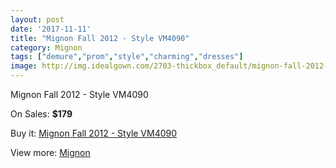 ```yaml
---
layout: post
date: '2017-11-11'
title: "Mignon Fall 2012 - Style VM4090"
category: Mignon
tags: ["demure","prom","style","charming","dresses"]
image: http://img.idealgown.com/2703-thickbox_default/mignon-fall-2012-style-vm4090.jpg
---
```

Mignon Fall 2012 - Style VM4090

On Sales: **$179**
<a href="https://www.idealgown.com/en/mignon/1288-mignon-fall-2012-style-vm4090.html"><amp-img layout="responsive" width="600" height="600" src="//img.idealgown.com/2703-thickbox_default/mignon-fall-2012-style-vm4090.jpg" alt="Mignon Fall 2012 - Style VM4090 0" /></a>
<a href="https://www.idealgown.com/en/mignon/1288-mignon-fall-2012-style-vm4090.html"><amp-img layout="responsive" width="600" height="600" src="//img.idealgown.com/2704-thickbox_default/mignon-fall-2012-style-vm4090.jpg" alt="Mignon Fall 2012 - Style VM4090 1" /></a>

Buy it: [Mignon Fall 2012 - Style VM4090](https://www.idealgown.com/en/mignon/1288-mignon-fall-2012-style-vm4090.html "Mignon Fall 2012 - Style VM4090")

View more: [Mignon](https://www.idealgown.com/en/17-mignon "Mignon")